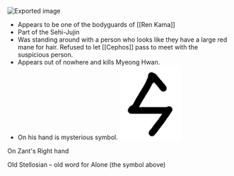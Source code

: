 ![Exported image](Zant.png)

- Appears to be one of the bodyguards of [[Ren Kama]]
- Part of the Sehi-Jujin
- Was standing around with a person who looks like they have a large red mane for hair. Refused to let [[Cephos]] pass to meet with the suspicious person.
- Appears out of nowhere and kills Myeong Hwan.
- On his hand is mysterious symbol.
 ![Exported image](z_Assets/NPCs/Zant/Rune.png)    

On Zant's Right hand

Old Stellosian – old word for Alone (the symbol above)